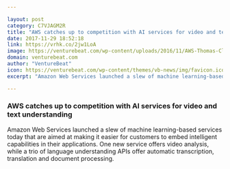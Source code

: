 ```yaml
---

layout: post
category: C7VJAGM2R
title: "AWS catches up to competition with AI services for video and text understanding"
date: 2017-11-29 18:52:18
link: https://vrhk.co/2jw1LoA
image: https://venturebeat.com/wp-content/uploads/2016/11/AWS-Thomas-Cloer-Flickr.jpg?fit=780%2C438&strip=all
domain: venturebeat.com
author: "VentureBeat"
icon: https://venturebeat.com/wp-content/themes/vb-news/img/favicon.ico
excerpt: "Amazon Web Services launched a slew of machine learning-based services today that are aimed at making it easier for customers to embed intelligent capabilities in their applications. One new service offers video analysis, while a trio of language understanding APIs offer automatic transcription, translation and document processing."

---
```


### AWS catches up to competition with AI services for video and text understanding

Amazon Web Services launched a slew of machine learning-based services today that are aimed at making it easier for customers to embed intelligent capabilities in their applications. One new service offers video analysis, while a trio of language understanding APIs offer automatic transcription, translation and document processing.